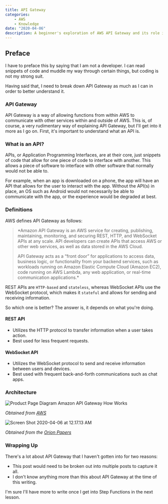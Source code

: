 ```yaml
---
title: API Gateway
categories:
    - AWS
    - Knowledge
date: "2020-04-06"
description: A beginner's exploration of AWS API Gateway and its role in enabling communication between services.
---
```


## Preface

I have to preface this by saying that I am not a developer. I can read snippets of code and muddle my way through certain things, but coding is not my strong suit.

Having said that, I need to break down API Gateway as much as I can in order to better understand it.

### API Gateway

API Gateway is a way of allowing functions from within AWS to communicate with other services within and outside of AWS. This is, of course, a very rudimentary way of explaining API Gateway, but I'll get into it more as I go on. First, it's important to understand what an API is.

### What is an API?

APIs, or Application Programming Interfaces, are at their core, just snippets of code that allow for one piece of code to interface with another. This allows a piece of software to interface with other software that normally would not be able to.

For example, when an app is downloaded on a phone, the app will have an API that allows for the user to interact with the app. Without the API(s) in place, an OS such as Android would not necessarily be able to communicate with the app, or the experience would be degraded at best.

### Definitions

AWS defines API Gateway as follows:

> *Amazon API Gateway is an AWS service for creating, publishing, maintaining, monitoring, and securing REST, HTTP, and WebSocket APIs at any scale. API developers can create APIs that access AWS or other web services, as well as data stored in the AWS Cloud.
>
> API Gateway acts as a “front door” for applications to access data, business logic, or functionality from your backend services, such as workloads running on Amazon Elastic Compute Cloud (Amazon EC2), code running on AWS Lambda, any web application, or real-time communication applications.*

REST APIs are `HTTP-based` and `stateless`, whereas WebSocket APIs use the WebSocket protocol, which makes it `stateful` and allows for sending and receiving information.

So which one is better? The answer is, it depends on what you're doing.

#### REST API

- Utilizes the HTTP protocol to transfer information when a user takes action.
- Best used for less frequent requests.

#### WebSocket API

- Utilizes the WebSocket protocol to send and receive information between users and devices.
- Best used with frequent back-and-forth communications such as chat apps.

### Architecture

![Product Page Diagram Amazon API Gateway How Works](https://cdn.levine.io/uploads/images/gallery/2022-09/04/Product-Page-Diagram_Amazon-API-Gateway-How-Works.png)

_Obtained from [AWS](https://docs.aws.amazon.com/apigateway/latest/developerguide/welcome.html)_

![Screen Shot 2020-04-06 at 12.17.13 AM](https://cdn.levine.io/uploads/images/gallery/2022-09/04/Screen-Shot-2020-04-06-at-12.17.13-AM.png)

_Obtained from the [Orion Papers](https://interactive.linuxacademy.com/diagrams/AWSCSA.html)_

### Wrapping Up

There's a lot about API Gateway that I haven't gotten into for two reasons:

- This post would need to be broken out into multiple posts to capture it all.
- I don't know anything more than this about API Gateway at the time of this writing.

I'm sure I'll have more to write once I get into Step Functions in the next lesson.
